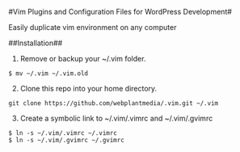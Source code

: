 #Vim Plugins and Configuration Files for WordPress Development#

Easily duplicate vim environment on any computer

##Installation##

1. Remove or backup your ~/.vim folder.

```
$ mv ~/.vim ~/.vim.old
```

2. Clone this repo into your home directory.

```
git clone https://github.com/webplantmedia/.vim.git ~/.vim
```

3. Create a symbolic link to ~/.vim/.vimrc and ~/.vim/.gvimrc

```
$ ln -s ~/.vim/.vimrc ~/.vimrc
$ ln -s ~/.vim/.gvimrc ~/.gvimrc
```
